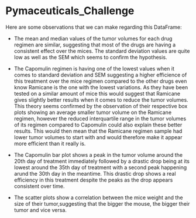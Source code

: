 # Pymaceuticals_Challenge

Here are some observations that we can make regarding this DataFrame:

* The mean and median values of the tumor volumes for each drug regimen are similar, suggesting that most of the drugs are having a consistent effect over the mices. The standard deviation values are quite low as well as the SEM which seems to confirm the hypothesis.

* The Capomulin regimen is having one of the lowest values when it comes to standard deviation and SEM suggesting a higher efficience of this treatment over the mice regimen compared to the other drugs even know Ramicane is the one with the lowest variations. As they have been tested on a similar amount of mice this would suggest that Ramicane gives slightly better results when it comes to reduce the tumor volumes. This theory seems confirmed by the observation of their respective box plots showing an average smaller tumor volume on the Ramicane regimen, however the reduced interquartile range in the tumor volumes of its regimen compared to Capomulin could also explain these better results. This would then mean that the Ramicane regimen sample had lower tumor volumes to start with and would therefore make it appear more efficient than it really is.  

* The Capomulin bar plot shows a peak in the tumor volume around the 20th day of treatment immediately followed by a drastic drop being at its lowest around the 35th day of treatment with a second peak happening arund the 30th day in the meantime. This drastic drop shows a real efficiency in this treatment despite the peaks as the drop appears consistent over time.

* The scatter plots show a correlation between the mice weight and the size of their tumor,suggesting that the bigger the mouse, the bigger their tumor and vice versa. 
